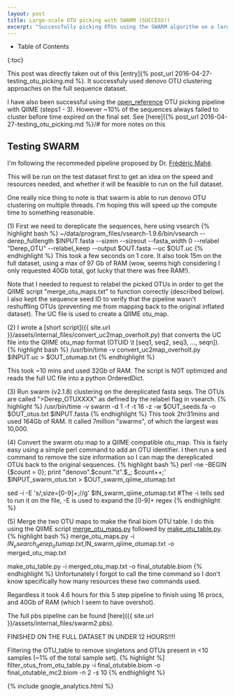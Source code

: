 ```yaml
---
layout: post
title: Large-scale OTU picking with SWARM (SUCCESS!)
excerpt: "Successfully picking OTUs using the SWARM algorithm on a large diverse set of 16S amplicons."
---
```


* Table of Contents

{:toc}

This post was directly taken out of this [entry]{% post_url 2016-04-27-testing_otu_picking.md %}. It successfuly used denovo OTU clustering approaches on the full sequence dataset.

I have also been successful using the [open_reference](http://qiime.org/scripts/pick_open_reference_otus.html) OTU picking pipeline with QIIME (steps1 - 3). However ~10% of the sequences always failed to cluster before time expired on the final set. See [here]({% post_url 2016-04-27-testing_otu_picking.md %}/# for more notes on this

## Testing SWARM

I'm following the recommeded pipeline proposed by Dr. [Frédéric Mahé](https://github.com/frederic-mahe/swarm/wiki/Fred's-metabarcoding-pipeline). 

This will be run on the test dataset first to get an idea on the speed and resources needed, and whether it will be feasible to run on the full dataset.

One really nice thing to note is that swarm is able to run denovo OTU clustering on multiple threads. I'm hoping this will speed up the compute time to something reasonable.

(1) First we need to dereplicate the sequences, here using vsearch
{% highlight bash %}
~/data/program_files/vsearch-1.9.6/bin/vsearch --derep_fulllength $INPUT.fasta --sizein --sizeout --fasta_width 0 --relabel "Derep_OTU" --relabel_keep --output $OUT.fasta --uc $OUT.uc
{% endhighlight %}
This took a few seconds on 1 core. It also took 15m on the full dataset, using a max of 97 Gb of RAM (wow, seems high considering I only requested 40Gb total, got lucky that there was free RAM!).

Note that I needed to request to relabel the picked OTUs in order to get the QIIME script "merge_otu_maps.txt" to function correctly (described below). I also kept the sequence seed ID to verify that the pipeline wasn't reshuffling OTUs (preventing me from mapping back to the original inflated dataset). The UC file is used to create a QIIME otu_map.

(2) I wrote a [short script]({{ site.url }}/assets/internal_files/convert_uc2map_overholt.py) that converts the UC file into the QIIME otu_map format (OTUID \t [seq1, seq2, seq3, ..., seqn]).
{% highlight bash %}
/usr/bin/time -v convert_uc2map_overholt.py $INPUT.uc > $OUT_otumap.txt
{% endhighlight %}

This took ~10 mins and used 32Gb of RAM. The script is NOT optimized and reads the full UC file into a python OrderedDict.

(3) Run swarm (v2.1.8) clustering on the dereplicated fasta seqs. The OTUs are called ">Derep_OTUXXXX" as defined by the relabel flag in vsearch.
{% highlight %}
/usr/bin/time -v swarm -d 1 -f -t 16 -z -w $OUT_seeds.fa -o $OUT_otus.txt $INPUT.fasta
{% endhighlight %}
This took 2hr31mins and used 164Gb of RAM.
It called 7million "swarms", of which the largest was 10,000.

(4) Convert the swarm otu map to a QIIME compatible otu_map. This is fairly
easy using a simple perl command to add an OTU identifier. I then run a sed
command to remove the size information so I can map the dereplicated OTUs
back to the original sequences. 
{% highlight bash %}
perl -ne -BEGIN {$count = 0}; print "denovo".$count."\t".$_; $count++;' $INPUT_swarm_otus.txt > $OUT_swarm_qiime_otumap.txt

sed -i -E 's/;size=[0-9]+;//g' $IN_swarm_qiime_otumap.txt
#The -i tells sed to run it on the file, -E is used to expand the [0-9]+ regex
{% endhighlight %}

(5) Merge the two OTU maps to make the final biom OTU table.
I do this using the QIIME script [merge_otu_maps.py](http://qiime.org/scripts/merge_otu_maps.html) followed by [make_otu_table.py](http://qiime.org/scripts/make_otu_table.html).
{% highlight bash %}
merge_otu_maps.py -i $IN_vsearch_derep_otumap.txt,$IN_swarm_qiime_otumap.txt -o merged_otu_map.txt

make_otu_table.py -i merged_otu_map.txt -o final_otutable.biom
{% endhighlight %}
Unfortunately I forgot to call the time command so I don't know specifically how many resources these two commands used.

Regardless it took 4.6 hours for this 5 step pipeline to finish using 16 procs, and 40Gb of RAM (which I seem to have overshot). 

The full pbs pipeline can be found [here]({{ site.url }}/assets/internal_files/swarm2.pbs).

FINISHED ON THE FULL DATASET IN UNDER 12 HOURS!!!!

Filtering the OTU_table to remove singletons and OTUs present in <10 samples (~1% of the total sample set).
{% highlight %]
filter_otus_from_otu_table.py -i final_otutable.biom -o final_otutable_mc2.biom -n 2 -s 10
{% endhighlight %}



{% include google_analytics.html %}


